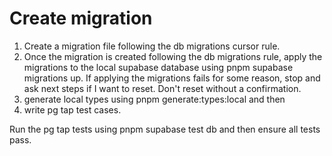 # Create migration

1. Create a migration file following the db migrations cursor rule.
2. Once the migration is created following the db migrations rule, apply the migrations to the local supabase database using pnpm supabase migrations up. If applying the migrations fails for some reason, stop and ask next steps if I want to reset. Don't reset without a confirmation.
3. generate local types using pnpm generate:types:local and then
4. write pg tap test cases.

Run the pg tap tests using pnpm supabase test db and then ensure all tests pass.
